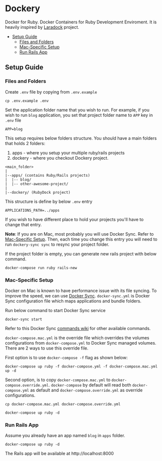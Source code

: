 # Dockery
Docker for Ruby. Docker Containers for Ruby Development Enviroment. It is heavily inspired by
[Laradock](https://github.com/laradock/laradock) project.

* [Setup Guide](#setup-guide)
	* [Files and Folders](#files-and-folders)
	* [Mac-Specific Setup](#mac-specific-setup)
	* [Run Rails App](#run-rails-app)

<a name="setup-guide"></a>
## Setup Guide

<a name="files-and-folder"></a>
### Files and Folders

Create `.env` file by copying from `.env.example`

```
cp .env.example .env
```

Set the application folder name that you wish to run. For example, if you wish
to run `blog` application, you set that project folder name to `APP` key in
`.env` file

```
APP=blog
```

This setup requires below folders structure. You should have a main folders
that holds 2 folders:

1. apps - where you setup your multiple ruby/rails projects
1. dockery - where you checkout Dockery project.

```
<main_folder>
|
|--apps/ (contains Ruby/Rails projects)
|  |-- blog/
|  |-- other-awesome-project/
|
|--dockery/ (RubyDock project)
```

This structure is define by below `.env` entry

```
APPLICATIONS_PATH=../apps
```

If you wish to have different place to hold your projects you'll have to change
that entry.

**Note**: If you are on Mac, most probably you will use Docker Sync. Refer to 
[Mac-Specific Setup](#mac-specific-setup). Then, each time you change this entry 
you will need to run `dockery-sync sync` to resync your project folder.

If the project folder is empty, you can generate new rails project with below command.

```
docker-compose run ruby rails-new
```


<a name="mac-specific-setup"></a>
### Mac-Specific Setup

Docker on Mac is known to have performance issue with its file syncing.
To improve the speed, we can use [Docker Sync](http://docker-sync.io).
`docker-sync.yml` is Docker Sync configuration file which maps applications
and bundle folders.

Run below command to start Docker Sync service

```
docker-sync start
```

Refer to this Docker Sync [commands wiki](https://github.com/EugenMayer/docker-sync/wiki/2.1-sync-commands) for other available commands.

`docker-compose.mac.yml` is the override file which overrides the volumes
configurations from `docker-compose.yml` to Docker Sync managed volumes.
There are 2 ways to use this override file.

First option is to use `docker-compose -f` flag as shown below:

```
docker-compose up ruby -f docker-compose.yml -f docker-compose.mac.yml up -d
```

Second option, is to copy `docker-compose.mac.yml` to `docker-compose.override.yml`.
`docker-compose` by default will read both `docker-compose.yml` as default
and `docker-compose.override.yml` as override configurations.

```
cp docker-compose.mac.yml docker-compose.override.yml

docker-compose up ruby -d
```

<a name="run-rails-app"></a>
### Run Rails App

Assume you already have an app named `blog` in `apps` folder.
```
docker-compose up ruby -d
```

The Rails app will be available at http://localhost:8000
